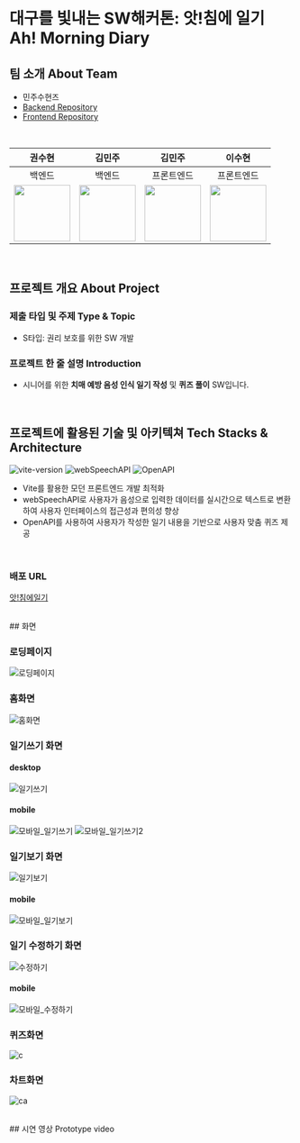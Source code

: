 # 대구를 빛내는 SW해커톤: 앗!침에 일기 Ah! Morning Diary

## 팀 소개 About Team
- 민주수현즈
- [Backend Repository](https://github.com/Ah-MorningDiary/Ah-MorningDiary-backend)
- [Frontend Repository](https://github.com/Ah-MorningDiary/Ah-MorningDiary-frontend)
<br>

| 권수현 | 김민주 | 김민주 | 이수현 |
|:-----: | :-----: | :-----: | :-----: |
| 백엔드 | 백엔드 | 프론트엔드 | 프론트엔드 |
| [<img src="https://github.com/kwonssshyeon.png" width="100px">](https://github.com/kwonssshyeon) | [<img src="https://github.com/minju26.png" width="100px">](https://github.com/minju26) | [<img src="https://github.com/joojjang.png" width="100px">](https://github.com/joojjang) | [<img src="https://github.com/DingX2.png" width="100px">](https://github.com/DingX2) | 
<br>

## 프로젝트 개요 About Project
### 제출 타입 및 주제 Type & Topic
  - S타입: 권리 보호를 위한 SW 개발
 
### 프로젝트 한 줄 설명 Introduction
  - 시니어를 위한 **치매 예방 음성 인식 일기 작성** 및 **퀴즈 풀이** SW입니다.
<br>

## 프로젝트에 활용된 기술 및 아키텍쳐 Tech Stacks & Architecture
![vite-version](https://img.shields.io/badge/vite-4.4.9-646CFF?logo=vite)
![webSpeechAPI](https://img.shields.io/badge/webSpeechAPI-61DAFB?logo=mdnwebdocs)
![OpenAPI](https://img.shields.io/badge/openAPI-3.5.turbo-181717?logo=openAPI)
- Vite를 활용한 모던 프론트엔드 개발 최적화
- webSpeechAPI로 사용자가 음성으로 입력한 데이터를 실시간으로 텍스트로 변환하여 사용자 인터페이스의 접근성과 편의성 향상
- OpenAPI를 사용하여 사용자가 작성한 일기 내용을 기반으로 사용자 맞춤 퀴즈 제공


<br>

### 배포 URL
[앗!침에일기](https://ah-diarymorning.netlify.app/)


<br>
## 화면 

### 로딩페이지
![로딩페이지](https://github.com/Ah-MorningDiary/.github/assets/96682768/aa59c159-878f-46c8-8176-79b08ad33903)

### 홈화면
![홈화면](https://github.com/Ah-MorningDiary/.github/assets/96682768/02279efa-bf1c-43c8-b098-272f29933c90)


### 일기쓰기 화면
#### desktop
![일기쓰기](https://github.com/Ah-MorningDiary/.github/assets/96682768/919fc436-6f3d-426e-a4a7-5ae2f123891e)


#### mobile
![모바일_일기쓰기](https://github.com/Ah-MorningDiary/.github/assets/96682768/b4990cfe-23b0-4a04-aadd-35704088bf78)
![모바일_일기쓰기2](https://github.com/Ah-MorningDiary/.github/assets/96682768/8b39f992-72ab-4e55-9958-aae5decf0334)




### 일기보기 화면
![일기보기](https://github.com/Ah-MorningDiary/.github/assets/96682768/ee2efef0-bc63-44b0-9bc2-fde5a98c5a1e)

#### mobile
![모바일_일기보기](https://github.com/Ah-MorningDiary/.github/assets/96682768/dd545549-f553-48fa-815d-a475170cca0d)


### 일기 수정하기 화면
![수정하기](https://github.com/Ah-MorningDiary/.github/assets/96682768/843d44c9-daba-4c32-b529-ad2e6854f81e)

#### mobile
![모바일_수정하기](https://github.com/Ah-MorningDiary/.github/assets/96682768/4c129cd0-391c-4fb1-83c4-ef3b1462373f)


### 퀴즈화면
![c](https://github.com/Ah-MorningDiary/.github/assets/104684033/c3d8fd29-4c15-4f8e-9c8d-ef0c86f1772f)

### 차트화면
![ca](https://github.com/Ah-MorningDiary/.github/assets/104684033/6c92aed8-5b2d-443d-ae87-1378b398614c)


<br>
## 시연 영상 Prototype video
